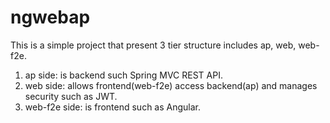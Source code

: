 # ngwebap

This is a simple project that present 3 tier structure includes ap, web, web-f2e.

1. ap side: is backend such Spring MVC REST API.
2. web side: allows frontend(web-f2e) access backend(ap) and manages security such as JWT.
3. web-f2e side: is frontend such as Angular.